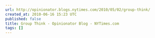 ```yaml
---
url: http://opinionator.blogs.nytimes.com/2010/05/02/group-think/
created_at: 2010-06-16 15:23 UTC
published: false
title: Group Think - Opinionator Blog - NYTimes.com
tags: []
---
```



